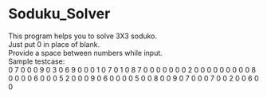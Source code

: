 # Soduku_Solver
This program helps you to solve 3X3 soduko.<br />
Just put 0 in place of blank.<br />
Provide a space between numbers while input.<br />
Sample testcase:<br />
0 7 0 0 0 9 0 3 0
6 9 0 0 0 1 0 7 0
1 0 8 7 0 0 0 0 0
0 0 2 0 0 0 0 0 0
0 0 0 8 0 0 0 0 6
0 0 0 5 2 0 0 0 9
0 6 0 0 0 0 5 0 0
8 0 0 9 0 7 0 0 0
7 0 0 2 0 0 6 0 0

